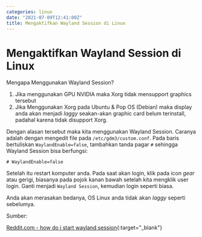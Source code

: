 ```yaml
---
categories: linux
date: "2021-07-09T12:41:00Z"
title: Mengaktifkan Wayland Session di Linux
---
```


# Mengaktifkan Wayland Session di Linux
Mengapa Menggunakan Wayland Session?

1. Jika menggunakan GPU NVIDIA maka Xorg tidak mensupport graphics tersebut
2. Jika Menggunakan Xorg pada Ubuntu & Pop OS (Debian) maka display anda akan menjadi _laggy_ seakan-akan graphic card belum terinstall, padahal karena tidak disupport Xorg.

Dengan alasan tersebut maka kita menggunakan Wayland Session. Caranya adalah dengan mengedit file pada `/etc/gdm3/custom.conf`. Pada baris bertuliskan `WaylandEnable=false`, tambahkan tanda pagar `#` sehingga Wayland Session bisa berfungsi:
```
# WaylandEnable=false
```

Setelah itu restart komputer anda. Pada saat akan login, klik pada icon _gear_ atau gerigi, biasanya pada pojok kanan bawah setelah kita mengklik user login. Ganti menjadi `Wayland Session`, kemudian login seperti biasa.

Anda akan merasakan bedanya, OS Linux anda tidak akan _laggy_ seperti sebelumya.

Sumber:

[Reddit.com - how do i start wayland session](https://www.reddit.com/r/pop_os/comments/75wn18/how_do_i_start_wayland_session/){:target="_blank"} 